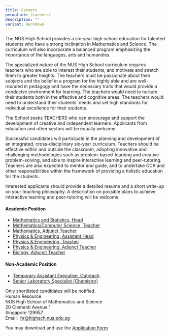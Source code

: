 ```yaml
---
title: Careers
permalink: /careers/
description: ""
variant: markdown
---
```

The NUS High School provides a six-year high school education for talented students who have a strong inclination in Mathematics and Science. The curriculum will also incorporate a balanced program emphasizing the importance of the languages, arts and humanities.  
  
The specialized nature of the NUS High School curriculum requires teachers who are able to interest their students, and motivate and stretch them to greater heights. The teachers must be passionate about their subjects and the belief in a program for the highly able and are well-rounded in pedagogy and have the necessary traits that would provide a conducive environment for learning. The teachers would need to nurture their students both in the affective and cognitive areas. The teachers would need to understand their students’ needs and set high standards for individual excellence for their students.  
  
The School seeks TEACHERS who can encourage and support the development of creative and independent learners. Applicants from education and other sectors will be equally welcome.&nbsp;  
  
Successful candidates will participate in the planning and development of an integrated, cross-disciplinary six-year curriculum. Teachers should be effective within and outside the classroom, adopting innovative and challenging methodologies such as problem-based-learning and creative-problem-solving, and able to inspire interactive learning and peer-tutoring. Teachers are also expected to mentor and guide, and to undertake CCA and other responsibilities within the framework of providing a holistic education for the students.&nbsp;  
  
Interested applicants should provide a detailed resume and a short write-up on your teaching philosophy. A description on possible plans to achieve interactive learning and peer-tutoring will be welcome.

#### **Academic Position**
* [Mathematics and Statistics, Head](/files/Careers/Head__Math_and_Statistics.pdf)
* [Mathematics/Computer Science, Teacher](/files/Careers/Mathematics_Computer_Science_Teacher.pdf)
* [Mathematics, Adjunct Teacher](/files/Careers/Mathematics_Adjunct_Teacher___26_Aug_25.pdf)
* [Physics &amp; Engineering, Assistant Head](/files/Careers/Assistant_Head_Physics___Engrg___Updated.pdf)
* [Physics &amp; Engineering, Teacher](/files/Careers/Physics___Engrg_Teacher.pdf)
* [Physics &amp; Engineering, Adjunct Teacher](/files/Careers/Physics___Engrg_Adjunct_Teacher.pdf)
* [Biology, Adjunct Teacher](/files/Careers/Biology_Adjunct_Teacher_2026___2027_Sem_1.pdf)

#### **Non-Academic Position**
*  [Temporary Assistant Executive, Outreach](/files/Careers/14__Assistant_Executive_Outreach__Temp____Latest_14_Jul_25.pdf)
*  [Senior Laboratory Specialist (Chemistry)](/files/Careers/Job_Advert__Senior_Chemistry_Laboratory_Officer_T4_.pdf)


Only shortlisted candidates will be notified. <br>
Human Resource <br>
NUS High School of Mathematics and Science <br>
20 Clementi Avenue 1 <br>
Singapore 129957 <br>
Email:&nbsp;&nbsp;[hr@highsch.nus.edu.sg](mailto:hr@highsch.nus.edu.sg)

You may download and use the&nbsp;[Application Form](/files/Recruitment%20Application%20Form.pdf)